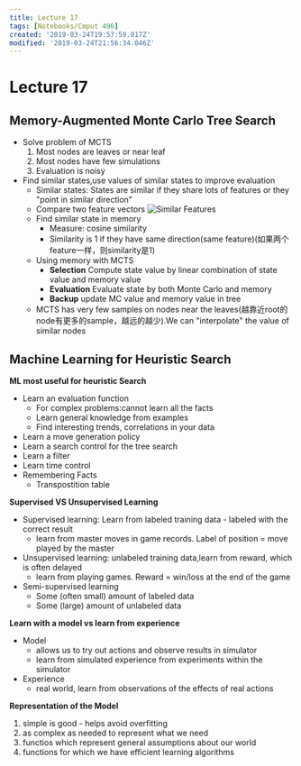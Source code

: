 ```yaml
---
title: Lecture 17
tags: [Notebooks/Cmput 496]
created: '2019-03-24T19:57:59.017Z'
modified: '2019-03-24T21:56:34.046Z'
---
```


# Lecture 17 
## Memory-Augmented Monte Carlo Tree Search
  * Solve problem of MCTS
    1. Most nodes are leaves or near leaf
    2. Most nodes have few simulations
    3. Evaluation is noisy
  * Find similar states,use values of similar states to improve evaluation
    * Similar states: States are similar if they share lots of features or they "point in similar direction"
    * Compare two feature vectors
    ![Similar Features](@attachment/cmput496/similar_feature.png)
    * Find similar state in memory
      * Measure: cosine similarity
      * Similarity is 1 if they have same direction(same feature)(如果两个feature一样，则similarity是1)
    * Using memory with MCTS
      * **Selection** Compute state value by linear combination of state value and memory value
      * **Evaluation** Evaluate state by both Monte Carlo and memory
      * **Backup** update MC value and memory value in tree
    * MCTS has very few samples on nodes near the leaves(越靠近root的node有更多的sample，越远的越少).We can "interpolate" the value of similar nodes

## Machine Learning for Heuristic Search
**ML most useful for heuristic Search**
  * Learn an evaluation function
    * For complex problems:cannot learn all the facts
    * Learn general knowledge from examples
    * Find interesting trends, correlations in your data
  * Learn a move generation policy
  * Learn a search control for the tree search
  * Learn a filter
  * Learn time control
  * Remembering Facts
    * Transpostition table

**Supervised VS Unsupervised Learning**
  * Supervised learning: Learn from labeled training data - labeled with the correct result
    * learn from master moves in game records. Label of position = move played by the master
  * Unsupervised learning: unlabeled training data,learn from reward, which is often delayed
    * learn from playing games. Reward = win/loss at the end of the game
  * Semi-supervised learning
    * Some (often small) amount of labeled data
    * Some (large) amount of unlabeled data

**Learn with a model vs learn from experience**
  * Model
    * allows us to try out actions and observe results in simulator
    * learn from simulated experience from experiments within the simulator
  * Experience
    * real world, learn from observations of the effects of real actions

**Representation of the Model**
  1. simple is good - helps avoid overfitting
  2. as complex as needed to represent what we need
  3. functios which represent general assumptions about our world
  4. functions for which we have efficient learning algorithms







